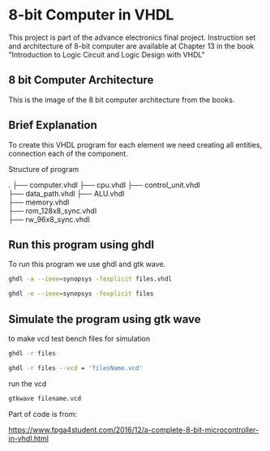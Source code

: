 # 8-bit Computer in VHDL

This project is part of the advance electronics final project. Instruction set and architecture of 8-bit computer are available at Chapter 13 in the book "Introduction to Logic Circuit and Logic Design with VHDL"

## 8 bit Computer Architecture

This is the image of the 8 bit computer architecture from the books.

## Brief Explanation

To create this VHDL program for each element we need creating all entities, connection each of the component.

Structure of program


.
├── computer.vhdl
    ├── cpu.vhdl
        ├── control_unit.vhdl  
        ├── data_path.vhdl
        ├── ALU.vhdl  
├── memory.vhdl  
        ├── rom_128x8_sync.vhdl  
        ├── rw_96x8_sync.vhdl

## Run this program using ghdl

To run this program we use ghdl and gtk wave.

```bash
ghdl -a --ieee=synopsys -fexplicit files.vhdl
```

```bash
ghdl -e --ieee=synopsys -fexplicit files
```

## Simulate the program using gtk wave

to make vcd test bench files for simulation

```bash
ghdl -r files

ghdl -r files --vcd = 'filesName.vcd'
```

run the vcd

```bash
gtkwave filename.vcd
```

Part of code is from:

https://www.fpga4student.com/2016/12/a-complete-8-bit-microcontroller-in-vhdl.html
